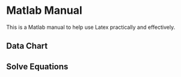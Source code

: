# Matlab Manual

This is a Matlab manual to help use Latex practically and effectively.

## Data Chart

## Solve Equations


